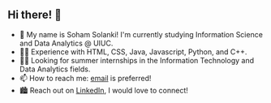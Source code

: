 ## Hi there! 👋
- 🌱 My name is Soham Solanki! I'm currently studying Information Science and Data Analytics @ UIUC.
- 🧑‍💻 Experience with HTML, CSS, Java, Javascript, Python, and C++.
- 👨‍💼 Looking for summer internships in the Information Technology and Data Analytics fields.
- 📫 How to reach me: [email](mailto:sohamsolanki@outlook.com) is preferred!
- 🏙️ Reach out on [LinkedIn](https://linkedin.com/in/sohamsolanki), I would love to connect!

<!--
**sohamsolanki/sohamsolanki** is a ✨ _special_ ✨ repository because its `README.md` (this file) appears on your GitHub profile.

Here are some ideas to get you started:

- 🔭 I’m currently working on ...
- 🌱 I’m currently learning ...
- 👯 I’m looking to collaborate on ...
- 🤔 I’m looking for help with ...
- 💬 Ask me about ...
- 📫 How to reach me: ...
- 😄 Pronouns: ...
- ⚡ Fun fact: ...
-->
